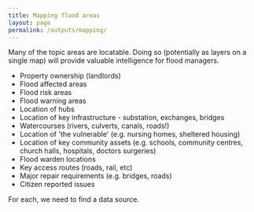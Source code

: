 ```yaml
---
title: Mapping flood areas
layout: page
permalink: /outputs/mapping/
---
```


Many of the topic areas are locatable. Doing so (potentially as layers on a single map) will provide valuable intelligence for flood managers.

- Property ownership (landlords)
- Flood affected areas
- Flood risk areas
- Flood warning areas
- Location of hubs
- Location of key infrastructure - substation, exchanges, bridges
- Watercourses (rivers, culverts, canals, roads!)
- Location of 'the vulnerable' (e.g. nursing homes, sheltered housing)
- Location of key community assets (e.g. schools, community centres, church halls, hospitals, doctors surgeries)
- Flood warden locations
- Key access routes (roads, rail, etc)
- Major repair requirements (e.g. bridges, roads)
- Citizen reported issues

For each, we need to find a data source.
